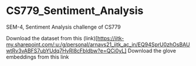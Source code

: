 # CS779_Sentiment_Analysis
SEM-4, Sentiment Analysis challenge of CS779

Download the dataset from this (link)[https://iitk-my.sharepoint.com/:u:/g/personal/arnavs21_iitk_ac_in/EQ94SprU0zhOsBAUwtRv3vABFS7ubYUdq7HvRl8cFbldbw?e=QCi0yL]
Download the glove embeddings from this link
